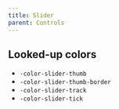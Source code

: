 ```yaml
---
title: Slider
parent: Controls
---
```


## Looked-up colors

- `-color-slider-thumb`
- `-color-slider-thumb-border`
- `-color-slider-track`
- `-color-slider-tick`
